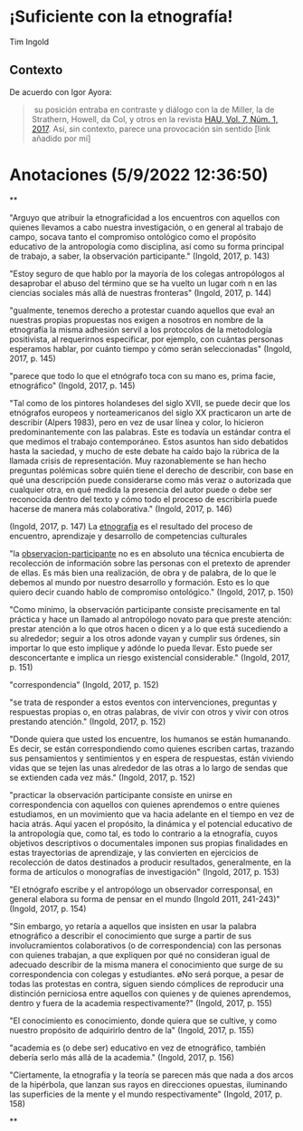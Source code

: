# ¡Suficiente con la etnografía!

Tim Ingold

## Contexto

De acuerdo con Igor Ayora:

 >
 >  su posición entraba en contraste y diálogo con la de Miller, la de Strathern, Howell, da Col, y otros en la revista [HAU, Vol. 7, Núm. 1, 2017](https://www.haujournal.org/index.php/hau/issue/view/hau7.1). Así, sin contexto, parece una provocación sin sentido [link añadido por mí]

# Anotaciones **(5/9/2022 12:36:50)**

\**

"Arguyo que atribuir la etnograficidad a los encuentros con aquellos con quienes llevamos a cabo nuestra investigación, o en general al trabajo de campo, socava tanto el compromiso ontológico como el propósito educativo de la antropología como disciplina, así como su forma principal de trabajo, a saber, la observación participante." (Ingold, 2017, p. 143)

"Estoy seguro de que hablo por la mayoría de los colegas antropólogos al desaprobar el abuso del término que se ha vuelto un lugar coṁ n en las ciencias sociales más allá de nuestras fronteras" (Ingold, 2017, p. 144)

"gualmente, tenemos derecho a protestar cuando aquellos que eval̇ an nuestras propias propuestas nos exigen a nosotros en nombre de la etnografía la misma adhesión servil a los protocolos de la metodología positivista, al requerirnos especificar, por ejemplo, con cuántas personas esperamos hablar, por cuánto tiempo y cómo serán seleccionadas" (Ingold, 2017, p. 145)

"parece que todo lo que el etnógrafo toca con su mano es, prima facie, etnográfico" (Ingold, 2017, p. 145)

"Tal como de los pintores holandeses del siglo XVII, se puede decir que los etnógrafos europeos y norteamericanos del siglo XX practicaron un arte de describir (Alpers 1983), pero en vez de usar línea y color, lo hicieron predominantemente con las palabras. Este es todavía un estándar contra el que medimos el trabajo contemporáneo. Estos asuntos han sido debatidos hasta la saciedad, y mucho de este debate ha caído bajo la  rúbrica de la llamada crisis de representación. Muy razonablemente se han hecho preguntas polémicas sobre quién tiene el derecho de describir, con base en qué una descripción puede considerarse como más veraz o autorizada que cualquier otra, en qué medida la presencia del autor puede o debe ser reconocida dentro del texto y cómo todo el proceso de escribirla puede hacerse de manera más colaborativa." (Ingold, 2017, p. 146)

(Ingold, 2017, p. 147) La [etnografia](etnografia.md) es el resultado del proceso de encuentro, aprendizaje y desarrollo de competencias culturales

"la [observacion-participante](observacion-participante.md) no es en absoluto una técnica encubierta de recolección de información sobre las personas con el pretexto de aprender de ellas. Es más bien una realización, de obra y de palabra, de lo que le debemos al mundo por nuestro desarrollo y formación. Esto es lo que quiero decir cuando hablo de compromiso ontológico." (Ingold, 2017, p. 150)

"Como mínimo, la observación participante consiste precisamente en tal práctica y hace un llamado al antropólogo novato para que preste atención: prestar atención a lo que otros hacen o dicen y a lo que está sucediendo a su alrededor; seguir a los otros adonde vayan y cumplir sus órdenes, sin importar lo que esto implique y adónde lo pueda llevar. Esto puede ser desconcertante e implica un riesgo existencial considerable." (Ingold, 2017, p. 151)

"correspondencia" (Ingold, 2017, p. 152)

"se trata de responder a estos eventos con intervenciones, preguntas y respuestas propias o, en otras palabras, de vivir con otros y vivir con otros prestando atención." (Ingold, 2017, p. 152)

"Donde quiera que usted los encuentre, los humanos se están humanando. Es decir, se están correspondiendo como quienes escriben cartas, trazando sus pensamientos y sentimientos y en espera de respuestas, están viviendo vidas que se tejen las unas alrededor de las otras a lo largo de sendas que se extienden cada vez más." (Ingold, 2017, p. 152)

"practicar la observación participante consiste en unirse en correspondencia con aquellos con quienes aprendemos o entre quienes estudiamos, en un movimiento que va hacia adelante en el tiempo en vez de hacia atrás. Aquí yacen el propósito, la dinámica y el potencial educativo de la antropología que, como tal, es todo lo contrario a la etnografía, cuyos objetivos descriptivos o documentales imponen sus propias finalidades en estas trayectorias de aprendizaje, y las convierten en ejercicios de recolección de datos destinados a producir resultados, generalmente, en la forma de artículos o monografías de investigación" (Ingold, 2017, p. 153)

"El etnógrafo escribe y el antropólogo un observador corresponsal, en general elabora su forma de pensar en el mundo (Ingold 2011, 241-243)" (Ingold, 2017, p. 154)

"Sin embargo, yo retaría a aquellos que insisten en usar la palabra etnográfico a describir el conocimiento que surge a partir de sus involucramientos colaborativos (o de correspondencia) con las personas con quienes trabajan, a que expliquen por qué no consideran igual de adecuado describir de la misma manera el conocimiento que surge de su correspondencia con colegas y estudiantes. øNo será porque, a pesar de todas las protestas en contra, siguen siendo cómplices de reproducir una distinción perniciosa entre aquellos con quienes y de quienes aprendemos, dentro y fuera de la academia respectivamente?" (Ingold, 2017, p. 155)

"El conocimiento es conocimiento, donde quiera que se cultive, y como nuestro propósito de adquirirlo dentro de la" (Ingold, 2017, p. 155)

"academia es (o debe ser) educativo en vez de etnográfico, también debería serlo más allá de la academia." (Ingold, 2017, p. 156)

"Ciertamente, la etnografía y la teoría se parecen más que nada a dos arcos de la hipérbola, que lanzan sus rayos en direcciones opuestas, iluminando las superficies de la mente y el mundo respectivamente" (Ingold, 2017, p. 158)

\**
